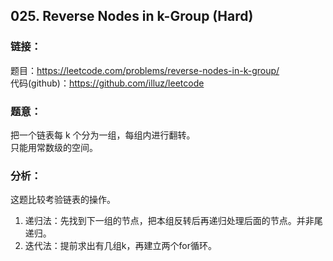 ## 025. Reverse Nodes in k-Group (Hard)

### **链接**：
题目：https://leetcode.com/problems/reverse-nodes-in-k-group/  
代码(github)：https://github.com/illuz/leetcode

### **题意**：
把一个链表每 k 个分为一组，每组内进行翻转。  
只能用常数级的空间。

### **分析**：

这题比较考验链表的操作。
1. 递归法：先找到下一组的节点，把本组反转后再递归处理后面的节点。并非尾递归。
2. 迭代法：提前求出有几组k，再建立两个for循环。
